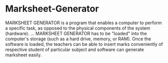 # Marksheet-Generator
MARKSHEET GENERATOR is a program that enables a computer to perform a specific task, as opposed to the physical components of the system (hardware). ... MARKSHEET GENERATOR has to be "loaded" into the computer's storage (such as a hard drive, memory, or RAM). Once the software is loaded, the teachers can be able to insert marks conveniently of respective student of particular subject and software can generate marksheet easily. 
